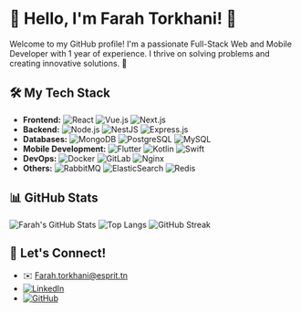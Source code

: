 # 🌸 Hello, I'm Farah Torkhani! 🌸
Welcome to my GitHub profile! I'm a passionate Full-Stack Web and Mobile Developer with 1 year of experience. I thrive on solving problems and creating innovative solutions. 🌟

## 🛠️ My Tech Stack
- **Frontend:** ![React](https://img.shields.io/badge/React-20232A?style=flat&logo=react&logoColor=61DAFB) ![Vue.js](https://img.shields.io/badge/Vue.js-35495E?style=flat&logo=vue.js&logoColor=4FC08D) ![Next.js](https://img.shields.io/badge/Next.js-000000?style=flat&logo=next.js&logoColor=white)
- **Backend:** ![Node.js](https://img.shields.io/badge/Node.js-339933?style=flat&logo=node.js&logoColor=white) ![NestJS](https://img.shields.io/badge/NestJS-E0234E?style=flat&logo=nestjs&logoColor=white) ![Express.js](https://img.shields.io/badge/Express.js-000000?style=flat&logo=express&logoColor=white)
- **Databases:** ![MongoDB](https://img.shields.io/badge/MongoDB-4EA94B?style=flat&logo=mongodb&logoColor=white) ![PostgreSQL](https://img.shields.io/badge/PostgreSQL-336791?style=flat&logo=postgresql&logoColor=white) ![MySQL](https://img.shields.io/badge/MySQL-4479A1?style=flat&logo=mysql&logoColor=white)
- **Mobile Development:** ![Flutter](https://img.shields.io/badge/Flutter-02569B?style=flat&logo=flutter&logoColor=white) ![Kotlin](https://img.shields.io/badge/Kotlin-0095D5?style=flat&logo=kotlin&logoColor=white) ![Swift](https://img.shields.io/badge/Swift-FA7343?style=flat&logo=swift&logoColor=white)
- **DevOps:** ![Docker](https://img.shields.io/badge/Docker-2496ED?style=flat&logo=docker&logoColor=white) ![GitLab](https://img.shields.io/badge/GitLab-330F63?style=flat&logo=gitlab&logoColor=white) ![Nginx](https://img.shields.io/badge/Nginx-269539?style=flat&logo=nginx&logoColor=white)
- **Others:** ![RabbitMQ](https://img.shields.io/badge/RabbitMQ-FF6600?style=flat&logo=rabbitmq&logoColor=white) ![ElasticSearch](https://img.shields.io/badge/ElasticSearch-005571?style=flat&logo=elasticsearch&logoColor=white) ![Redis](https://img.shields.io/badge/Redis-DC382D?style=flat&logo=redis&logoColor=white)

## 📊 GitHub Stats
![Farah's GitHub Stats](https://github-readme-stats.vercel.app/api?username=Farah-Torkhani&show_icons=true&theme=radical)
![Top Langs](https://github-readme-stats.vercel.app/api/top-langs/?username=Farah-Torkhani&layout=compact&theme=radical)
![GitHub Streak](https://github-readme-streak-stats.herokuapp.com/?user=Farah-Torkhani&theme=radical)

## 💖 Let's Connect!
- ✉️ [Farah.torkhani@esprit.tn](mailto:Farah.torkhani@esprit.tn)
- [![LinkedIn](https://img.shields.io/badge/LinkedIn-0A66C2?style=flat&logo=linkedin&logoColor=white)](https://www.linkedin.com/in/farah-torkhani-a7ab0520b/)
- [![GitHub](https://img.shields.io/badge/GitHub-181717?style=flat&logo=github&logoColor=white)](https://github.com/Farah-Torkhani)
